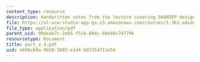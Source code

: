 ```yaml
---
content_type: resource
description: Handwritten notes from the lecture covering SHANSEP design method.
file: https://ol-ocw-studio-app-qa.s3.amazonaws.com/courses/1-361-advanced-soil-mechanics-fall-2004/e698cb9a9b583b92e1d4b07354711e54_part_v_4.pdf
file_type: application/pdf
parent_uid: 99deab7c-2eb5-f5cb-094c-48494c747796
resourcetype: Document
title: part_v_4.pdf
uid: e698cb9a-9b58-3b92-e1d4-b07354711e54
---
```

